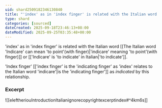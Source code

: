 ```yaml
---
uid: shard2509182346130840
title: "'index' as in 'index finger' is related with the Italian word 'indicare' meaning 'to point'"
type: shard
categories: [sourced]
dateCreated: 2025-09-18T23:46:13+08:00
dateModified: 2025-09-25T03:35:48+00:00
---
```

'index' as in 'index finger' is related with the Italian word [[The Italian word 'Indicare' can mean 'to point'(with finger)|'indicare' meaning 'to point'(with finger)]] or [['Indicare' is 'to indicate' in Italian|'to indicate']]. 

'Index finger' [['index finger' is the 'indicating finger' as 'index' relates to the Italian word 'indicare'|is the 'indicating finger']] as *indicated* by this relationship.

### Excerpt
![[eleftheriouIntroductionItalianignorecopyrightexcerptindex#^4km6s]]
